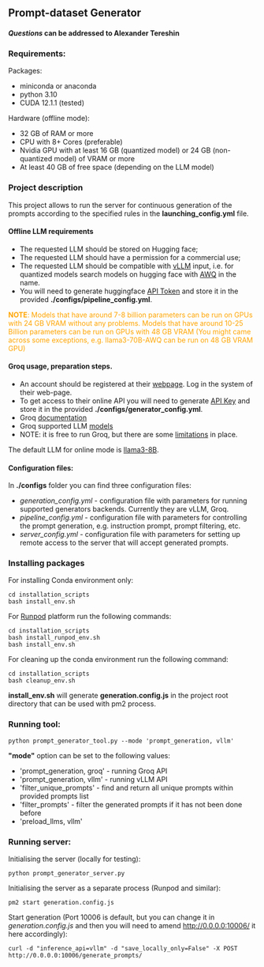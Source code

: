 ## Prompt-dataset Generator
#### *Questions* can be addressed to Alexander Tereshin

### Requirements:

Packages:
- miniconda or anaconda
- python 3.10
- CUDA 12.1.1 (tested)

Hardware (offline mode):

- 32 GB of RAM or more
- CPU with 8+ Cores (preferable)
- Nvidia GPU with at least 16 GB (quantized model) or 24 GB (non-quantized model) of VRAM or more 
- At least 40 GB of free space (depending on the LLM model)

### Project description
This project allows to run the server for continuous generation of the prompts according to the specified rules 
in the **launching_config.yml** file.

#### Offline LLM requirements
 
- The requested LLM should be stored on Hugging face;
- The requested LLM should have a permission for a commercial use;
- The requested LLM should be compatible with [vLLM](https://docs.vllm.ai/en/latest/models/supported_models.html) input, 
i.e. for quantized models search models on hugging face with [AWQ](https://huggingface.co/models?sort=trending&search=awq) in the name.
- You will need to generate huggingface [API Token](https://huggingface.co/docs/hub/en/security-tokens) and store it in the provided **./configs/pipeline_config.yml**.

<span style="color:orange">**NOTE**: Models that have around 7-8 billion parameters can be run on GPUs with 24 GB VRAM without any problems.
Models that have around 10-25 Billion parameters can be run on GPUs with 48 GB VRAM 
(You might came across some exceptions, e.g. llama3-70B-AWQ can be run on 48 GB VRAM GPU)</span>


#### Groq usage, preparation steps.

- An account should be registered at their [webpage](https://groq.com/). Log in the system of their web-page.
- To get access to their online API you will need to generate [API Key](https://console.groq.com/keys) and store it in the provided **./configs/generator_config.yml**.
- Groq [documentation](https://console.groq.com/docs/quickstart)
- Groq supported LLM [models](https://console.groq.com/docs/models) 
- NOTE: it is free to run Groq, but there are some [limitations](https://console.groq.com/docs/rate-limits) in place.

The default LLM for online mode is [llama3-8B](https://console.groq.com/docs/models).

#### Configuration files:

In **./configs** folder you can find three configuration files:
- *generation_config.yml* - configuration file with parameters for running supported generators backends. Currently they are vLLM, Groq. 
- *pipeline_config.yml* - configuration file with parameters for controlling the prompt generation, e.g. instruction prompt, prompt filtering, etc. 
- *server_config.yml* - configuration file with parameters for setting up remote access to the server that will accept generated prompts.

### Installing packages

For installing Conda environment only:
```commandline
cd installation_scripts
bash install_env.sh
```

For [Runpod](https://www.runpod.io/) platform run the following commands:
```commandline
cd installation_scripts
bash install_runpod_env.sh
bash install_env.sh
```

For cleaning up the conda environment run the following command:
```commandline
cd installation_scripts
bash cleanup_env.sh
```

**install_env.sh** will generate **generation.config.js** in the project root directory that can be used with pm2 process.

### Running tool:
```commandline
python prompt_generator_tool.py --mode 'prompt_generation, vllm'
```
**"mode"** option can be set to the following values:

- 'prompt_generation, groq' - running Groq API
- 'prompt_generation, vllm' - running vLLM API
- 'filter_unique_prompts' - find and return all unique prompts within provided prompts list
- 'filter_prompts' - filter the generated prompts if it has not been done before
- 'preload_llms, vllm'

### Running server:

Initialising the server (locally for testing):
```commandline
python prompt_generator_server.py
```

Initialising the server as a separate process (Runpod and similar):
```commandline
pm2 start generation.config.js
```

Start generation (Port 10006 is default, but you can change it in *generation.config.js* 
and then you will need to amend http://0.0.0.0:10006/ it here accordingly):
```commandline
curl -d "inference_api=vllm" -d "save_locally_only=False" -X POST http://0.0.0.0:10006/generate_prompts/
```
